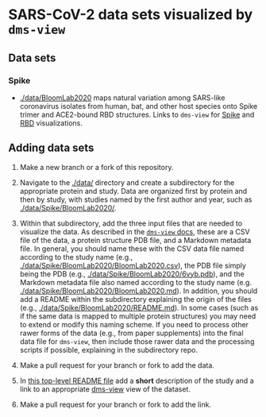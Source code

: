 # SARS-CoV-2 data sets visualized by `dms-view`

## Data sets

### Spike

* [./data/BloomLab2020](data/BloomLab2020) maps natural variation among SARS-like coronavirus isolates from human, bat, and other host species onto Spike trimer and ACE2-bound RBD structures. Links to `dms-view` for [Spike]() and [RBD]() visualizations.

## Adding data sets

1. Make a new branch or a fork of this repository.

2. Navigate to the [./data/](data) directory and create a subdirectory for the appropriate protein and study.
   Data are organized first by protein and then by study, with studies named by the first author and year, such as [./data/Spike/BloomLab2020/](data/Spike/BloomLab2020).

3. Within that subdirectory, add the three input files that are needed to visualize the data.
   As described in the [`dms-view` docs](https://dms-view.github.io/docs/), these are a CSV file of the data, a protein structure PDB file, and a Markdown metadata file.
   In general, you should name these with the CSV data file named according to the study name (e.g., [./data/Spike/BloomLab2020/BloomLab2020.csv](data/Spike/BloomLab2020/BloomLab2020.csv)), the PDB file simply being the PDB (e.g., [./data/Spike/BloomLab2020/6vyb.pdb](./data/Spike/BloomLab2020/6vyb.pdb)), and the Markdown metadata file also named according to the study name (e.g. [./data/Spike/BloomLab2020/BloomLab2020.md](data/Spike/BloomLab2020/BloomLab2020.md)).
   In addition, you should add a README within the subdirectory explaining the origin of the files (e.g., [./data/Spike/BloomLab2020/README.md](data/Spike/BloomLab2020/README.md)).
   In some cases (such as if the same data is mapped to multiple protein structures) you may need to extend or modify this naming scheme.
   If you need to process other rawer forms of the data (e.g., from paper supplements) into the final data file for `dms-view`, then include those rawer data and the processing scripts if possible, explaining in the subdirectory repo.

4. Make a pull request for your branch or fork to add the data.

5. In [this top-level README file](README.md) add a **short** description of the study and a link to an appropriate [dms-view](https://dms-view.github.io) view of the dataset.

6. Make a pull request for your branch or fork to add the link.
